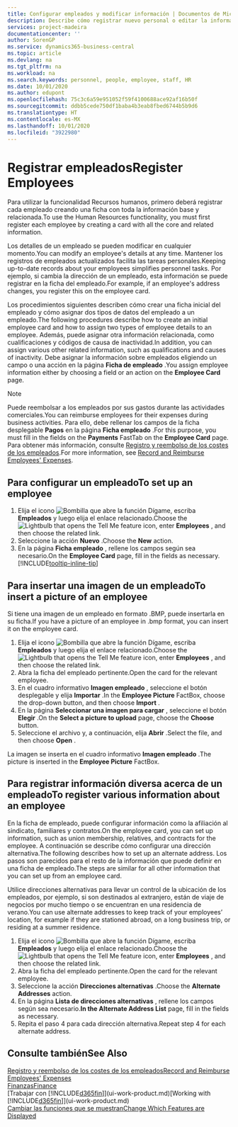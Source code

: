 ```yaml
---
title: Configurar empleados y modificar información | Documentos de Microsoft
description: Describe cómo registrar nuevo personal o editar la información del personal existente.
services: project-madeira
documentationcenter: ''
author: SorenGP
ms.service: dynamics365-business-central
ms.topic: article
ms.devlang: na
ms.tgt_pltfrm: na
ms.workload: na
ms.search.keywords: personnel, people, employee, staff, HR
ms.date: 10/01/2020
ms.author: edupont
ms.openlocfilehash: 75c3c6a59e951052f59f4100688ace92af16b50f
ms.sourcegitcommit: ddbb5cede750df1baba4b3eab8fbed6744b5b9d6
ms.translationtype: HT
ms.contentlocale: es-MX
ms.lasthandoff: 10/01/2020
ms.locfileid: "3922980"
---
```

# <a name="register-employees"></a><span data-ttu-id="7d6c8-103">Registrar empleados</span><span class="sxs-lookup"><span data-stu-id="7d6c8-103">Register Employees</span></span>
<span data-ttu-id="7d6c8-104">Para utilizar la funcionalidad Recursos humanos, primero deberá registrar cada empleado creando una ficha con toda la información base y relacionada.</span><span class="sxs-lookup"><span data-stu-id="7d6c8-104">To use the Human Resources functionality, you must first register each employee by creating a card with all the core and related information.</span></span>

<span data-ttu-id="7d6c8-105">Los detalles de un empleado se pueden modificar en cualquier momento.</span><span class="sxs-lookup"><span data-stu-id="7d6c8-105">You can modify an employee's details at any time.</span></span> <span data-ttu-id="7d6c8-106">Mantener los registros de empleados actualizados facilita las tareas personales.</span><span class="sxs-lookup"><span data-stu-id="7d6c8-106">Keeping up-to-date records about your employees simplifies personnel tasks.</span></span> <span data-ttu-id="7d6c8-107">Por ejemplo, si cambia la dirección de un empleado, esta información se puede registrar en la ficha del empleado.</span><span class="sxs-lookup"><span data-stu-id="7d6c8-107">For example, if an employee's address changes, you register this on the employee card.</span></span>

<span data-ttu-id="7d6c8-108">Los procedimientos siguientes describen cómo crear una ficha inicial del empleado y cómo asignar dos tipos de datos del empleado a un empleado.</span><span class="sxs-lookup"><span data-stu-id="7d6c8-108">The following procedures describe how to create an initial employee card and how to assign two types of employee details to an employee.</span></span> <span data-ttu-id="7d6c8-109">Además, puede asignar otra información relacionada, como cualificaciones y códigos de causa de inactividad.</span><span class="sxs-lookup"><span data-stu-id="7d6c8-109">In addition, you can assign various other related information, such as qualifications and causes of inactivity.</span></span> <span data-ttu-id="7d6c8-110">Debe asignar la información sobre empleados eligiendo un campo o una acción en la página **Ficha de empleado** .</span><span class="sxs-lookup"><span data-stu-id="7d6c8-110">You assign employee information either by choosing a field or an action on the **Employee Card** page.</span></span>

> [!NOTE]  
> <span data-ttu-id="7d6c8-111">Puede reembolsar a los empleados por sus gastos durante las actividades comerciales.</span><span class="sxs-lookup"><span data-stu-id="7d6c8-111">You can reimburse employees for their expenses during business activities.</span></span> <span data-ttu-id="7d6c8-112">Para ello, debe rellenar los campos de la ficha desplegable **Pagos** en la página **Ficha empleado** .</span><span class="sxs-lookup"><span data-stu-id="7d6c8-112">For this purpose, you must fill in the fields on the **Payments** FastTab on the **Employee Card** page.</span></span> <span data-ttu-id="7d6c8-113">Para obtener más información, consulte [Registro y reembolso de los costes de los empleados](finance-how-record-reimburse-employee-expenses.md).</span><span class="sxs-lookup"><span data-stu-id="7d6c8-113">For more information, see [Record and Reimburse Employees' Expenses](finance-how-record-reimburse-employee-expenses.md).</span></span>

## <a name="to-set-up-an-employee"></a><span data-ttu-id="7d6c8-114">Para configurar un empleado</span><span class="sxs-lookup"><span data-stu-id="7d6c8-114">To set up an employee</span></span>
1. <span data-ttu-id="7d6c8-115">Elija el icono ![Bombilla que abre la función Dígame](media/ui-search/search_small.png "Dígame qué desea hacer"), escriba **Empleados** y luego elija el enlace relacionado.</span><span class="sxs-lookup"><span data-stu-id="7d6c8-115">Choose the ![Lightbulb that opens the Tell Me feature](media/ui-search/search_small.png "Tell me what you want to do") icon, enter **Employees** , and then choose the related link.</span></span>
2. <span data-ttu-id="7d6c8-116">Seleccione la acción **Nuevo** .</span><span class="sxs-lookup"><span data-stu-id="7d6c8-116">Choose the **New** action.</span></span>
3. <span data-ttu-id="7d6c8-117">En la página **Ficha empleado** , rellene los campos según sea necesario.</span><span class="sxs-lookup"><span data-stu-id="7d6c8-117">On the **Employee Card** page, fill in the fields as necessary.</span></span> [!INCLUDE[tooltip-inline-tip](includes/tooltip-inline-tip_md.md)]

## <a name="to-insert-a-picture-of-an-employee"></a><span data-ttu-id="7d6c8-118">Para insertar una imagen de un empleado</span><span class="sxs-lookup"><span data-stu-id="7d6c8-118">To insert a picture of an employee</span></span>
<span data-ttu-id="7d6c8-119">Si tiene una imagen de un empleado en formato .BMP, puede insertarla en su ficha.</span><span class="sxs-lookup"><span data-stu-id="7d6c8-119">If you have a picture of an employee in .bmp format, you can insert it on the employee card.</span></span>

1. <span data-ttu-id="7d6c8-120">Elija el icono ![Bombilla que abre la función Dígame](media/ui-search/search_small.png "Dígame qué desea hacer"), escriba **Empleados** y luego elija el enlace relacionado.</span><span class="sxs-lookup"><span data-stu-id="7d6c8-120">Choose the ![Lightbulb that opens the Tell Me feature](media/ui-search/search_small.png "Tell me what you want to do") icon, enter **Employees** , and then choose the related link.</span></span>
2. <span data-ttu-id="7d6c8-121">Abra la ficha del empleado pertinente.</span><span class="sxs-lookup"><span data-stu-id="7d6c8-121">Open the card for the relevant employee.</span></span>
3. <span data-ttu-id="7d6c8-122">En el cuadro informativo **Imagen empleado** , seleccione el botón desplegable y elija **Importar** .</span><span class="sxs-lookup"><span data-stu-id="7d6c8-122">In the **Employee Picture** FactBox, choose the drop-down button, and then choose **Import** .</span></span>
4. <span data-ttu-id="7d6c8-123">En la página **Seleccionar una imagen para cargar** , seleccione el botón **Elegir** .</span><span class="sxs-lookup"><span data-stu-id="7d6c8-123">On the **Select a picture to upload** page, choose the **Choose** button.</span></span>
5. <span data-ttu-id="7d6c8-124">Seleccione el archivo y, a continuación, elija **Abrir** .</span><span class="sxs-lookup"><span data-stu-id="7d6c8-124">Select the file, and then choose **Open** .</span></span>

<span data-ttu-id="7d6c8-125">La imagen se inserta en el cuadro informativo **Imagen empleado** .</span><span class="sxs-lookup"><span data-stu-id="7d6c8-125">The picture is inserted in the **Employee Picture** FactBox.</span></span>

## <a name="to-register-various-information-about-an-employee"></a><span data-ttu-id="7d6c8-126">Para registrar información diversa acerca de un empleado</span><span class="sxs-lookup"><span data-stu-id="7d6c8-126">To register various information about an employee</span></span>
<span data-ttu-id="7d6c8-127">En la ficha de empleado, puede configurar información como la afiliación al sindicato, familiares y contratos.</span><span class="sxs-lookup"><span data-stu-id="7d6c8-127">On the employee card, you can set up information, such as union membership, relatives, and contracts for the employee.</span></span> <span data-ttu-id="7d6c8-128">A continuación se describe cómo configurar una dirección alternativa.</span><span class="sxs-lookup"><span data-stu-id="7d6c8-128">The following describes how to set up an alternate address.</span></span> <span data-ttu-id="7d6c8-129">Los pasos son parecidos para el resto de la información que puede definir en una ficha de empleado.</span><span class="sxs-lookup"><span data-stu-id="7d6c8-129">The steps are similar for all other information that you can set up from an employee card.</span></span>

<span data-ttu-id="7d6c8-130">Utilice direcciones alternativas para llevar un control de la ubicación de los empleados, por ejemplo, si son destinados al extranjero, están de viaje de negocios por mucho tiempo o se encuentran en una residencia de verano.</span><span class="sxs-lookup"><span data-stu-id="7d6c8-130">You can use alternate addresses to keep track of your employees’ location, for example if they are stationed abroad, on a long business trip, or residing at a summer residence.</span></span>

1. <span data-ttu-id="7d6c8-131">Elija el icono ![Bombilla que abre la función Dígame](media/ui-search/search_small.png "Dígame qué desea hacer"), escriba **Empleados** y luego elija el enlace relacionado.</span><span class="sxs-lookup"><span data-stu-id="7d6c8-131">Choose the ![Lightbulb that opens the Tell Me feature](media/ui-search/search_small.png "Tell me what you want to do") icon, enter **Employees** , and then choose the related link.</span></span>
2. <span data-ttu-id="7d6c8-132">Abra la ficha del empleado pertinente.</span><span class="sxs-lookup"><span data-stu-id="7d6c8-132">Open the card for the relevant employee.</span></span>
3. <span data-ttu-id="7d6c8-133">Seleccione la acción **Direcciones alternativas** .</span><span class="sxs-lookup"><span data-stu-id="7d6c8-133">Choose the **Alternate Addresses** action.</span></span>
4. <span data-ttu-id="7d6c8-134">En la página **Lista de direcciones alternativas** , rellene los campos según sea necesario.</span><span class="sxs-lookup"><span data-stu-id="7d6c8-134">**In the Alternate Address List** page, fill in the fields as necessary.</span></span>
5. <span data-ttu-id="7d6c8-135">Repita el paso 4 para cada dirección alternativa.</span><span class="sxs-lookup"><span data-stu-id="7d6c8-135">Repeat step 4 for each alternate address.</span></span>

## <a name="see-also"></a><span data-ttu-id="7d6c8-136">Consulte también</span><span class="sxs-lookup"><span data-stu-id="7d6c8-136">See Also</span></span>
[<span data-ttu-id="7d6c8-137">Registro y reembolso de los costes de los empleados</span><span class="sxs-lookup"><span data-stu-id="7d6c8-137">Record and Reimburse Employees' Expenses</span></span>](finance-how-record-reimburse-employee-expenses.md)  
[<span data-ttu-id="7d6c8-138">Finanzas</span><span class="sxs-lookup"><span data-stu-id="7d6c8-138">Finance</span></span>](finance.md)  
<span data-ttu-id="7d6c8-139">[Trabajar con [!INCLUDE[d365fin](includes/d365fin_md.md)]](ui-work-product.md)</span><span class="sxs-lookup"><span data-stu-id="7d6c8-139">[Working with [!INCLUDE[d365fin](includes/d365fin_md.md)]](ui-work-product.md)</span></span>  
[<span data-ttu-id="7d6c8-140">Cambiar las funciones que se muestran</span><span class="sxs-lookup"><span data-stu-id="7d6c8-140">Change Which Features are Displayed</span></span>](ui-experiences.md)
